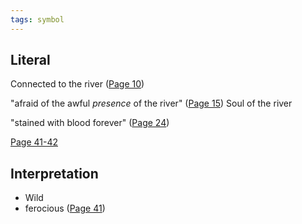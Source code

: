 ```yaml
---
tags: symbol
---
```

## Literal
Connected to the river ([Page 10](</BMU.pdf#page=22>))

"afraid of the awful *presence* of the river" ([Page 15](</BMU.pdf#page=27>))
Soul of the river

"stained with blood forever" ([Page 24](</BMU.pdf#page=36>))

[Page 41-42](</BMU.pdf#page=53-54>)

## Interpretation
- Wild
- ferocious
([Page 41](</BMU.pdf#page=53>))